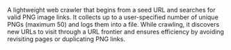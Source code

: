 A lightweight web crawler that begins from a seed URL and searches for valid PNG image links. It collects up to a user-specified number of unique PNGs (maximum 50) and logs them into a file. While crawling, it discovers new URLs to visit through a URL frontier and ensures efficiency by avoiding revisiting pages or duplicating PNG links.
